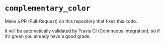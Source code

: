 # `complementary_color`

Make a PR (Pull-Request) on this repository that fixes this code.

It will be automatically validated by Travis CI (Continuous Integration), so if it’s green you already have a good grade.
